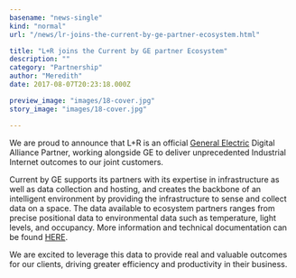 ```yaml
---
basename: "news-single"
kind: "normal"
url: "/news/lr-joins-the-current-by-ge-partner-ecosystem.html"

title: "L+R joins the Current by GE partner Ecosystem"
description: ""
category: "Partnership"
author: "Meredith"
date: 2017-08-07T20:23:18.000Z

preview_image: "images/18-cover.jpg"
story_image: "images/18-cover.jpg"

---
```


We are proud to announce that L+R is an official [General Electric](https://www.facebook.com/pages/General-Electric/109005389158957) Digital Alliance Partner, working alongside GE to deliver unprecedented Industrial Internet outcomes to our joint customers.

Current by GE supports its partners with its expertise in infrastructure as well as data collection and hosting, and creates the backbone of an intelligent environment by providing the infrastructure to sense and collect data on a space. The data available to ecosystem partners ranges from precise positional data to environmental data such as temperature, light levels, and occupancy. More information and technical documentation can be found [HERE](http://developer.currentbyge.com/).

We are excited to leverage this data to provide real and valuable outcomes for our clients, driving greater efficiency and productivity in their business.
